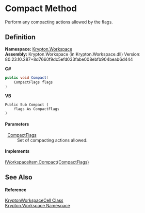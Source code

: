 # Compact Method


Perform any compacting actions allowed by the flags.



## Definition
**Namespace:** <a href="0dbf488f-9676-a1e5-a949-1b4bcea03d52.md">Krypton.Workspace</a>  
**Assembly:** Krypton.Workspace (in Krypton.Workspace.dll) Version: 80.23.10.287+8d7660f9dc5efd033fabe008ebfb904beab6d444

**C#**
``` C#
public void Compact(
	CompactFlags flags
)
```
**VB**
``` VB
Public Sub Compact ( 
	flags As CompactFlags
)
```



#### Parameters
<dl><dt>  <a href="97d5072b-527f-ea8a-095f-c45e18fa1af1.md">CompactFlags</a></dt><dd>Set of compacting actions allowed.</dd></dl>

#### Implements
<a href="210b7d82-ce11-0e4a-003c-16d107af0523.md">IWorkspaceItem.Compact(CompactFlags)</a>  


## See Also


#### Reference
<a href="b97e121c-fcc0-2249-475a-015f2aa73754.md">KryptonWorkspaceCell Class</a>  
<a href="0dbf488f-9676-a1e5-a949-1b4bcea03d52.md">Krypton.Workspace Namespace</a>  
